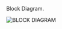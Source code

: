 
Block  Diagram.


![BLOCK DIAGRAM](https://user-images.githubusercontent.com/94179036/146159826-da1d6d0c-b813-4b54-9625-c3bef2527b13.jpg)
